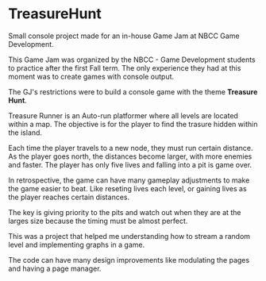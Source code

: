 # TreasureHunt
Small console project made for an in-house Game Jam at NBCC Game Development.

This Game Jam was organized by the NBCC - Game Development students to practice after the first Fall term. The only experience they had at this moment was to create games with console output.

The GJ's restrictions were to build a console game with the theme **Treasure Hunt**.

Treasure Runner is an Auto-run platformer where all levels are located within a map. The objective is for the player to find the trasure hidden within the island.

Each time the player travels to a new node, they must run certain distance. As the player goes north, the distances become larger, with more enemies and faster. The player has only five lives and falling into a pit is game over.

In retrospective, the game can have many gameplay adjustments to make the game easier to beat. Like reseting lives each level, or gaining lives as the player reaches certain distances.

The key is giving priority to the pits and watch out when they are at the larges size because the timing must be almost perfect.

This was a project that helped me understanding how to stream a random level and implementing graphs in a game.

The code can have many design improvements like modulating the pages and having a page manager.
